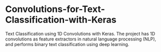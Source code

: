 # Convolutions-for-Text-Classification-with-Keras
Text Classification using 1D Convolutions with Keras. The project has 1D convolutions as feature extractors in natural language processing (NLP), and performs binary text classification using deep learning. 
